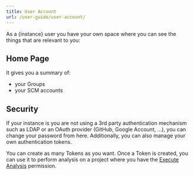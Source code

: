```yaml
---
title: User Account
url: /user-guide/user-account/
---
```


As a {instance} user you have your own space where you can see the things that are relevant to you:

## Home Page

It gives you a summary of:

* your Groups
* your SCM accounts

## Security

If <!-- sonarqube -->your instance is<!-- /sonarqube --> <!-- sonarcloud -->you are<!-- /sonarcloud --> not using a 3rd party authentication mechanism such as <!-- sonarqube -->LDAP or<!-- /sonarqube --> an OAuth provider (GitHub, Google Account, ...), you can change your password from here. Additionally, you can also manage your own authentication tokens.

You can create as many Tokens as you want. Once a Token is created, you can use it to perform analysis on a project where you have the [Execute Analysis](/instance-administration/security/) permission.

